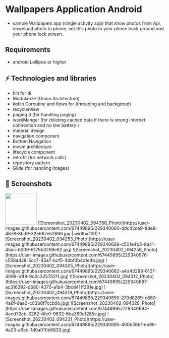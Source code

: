 # Wallpapers Application Android

* sample Wallpapers app (single activity app) that show photos from Api, download photo to phone, set this photo to your phone back ground and your phone lock screen .
## Requirements
 * android Lollipop or higher

## ⚡ Technologies and libraries
* hilt for di
* Modularize (Onion Architecture)
* kotlin Coroutine and flows for (threading and backgroud)
* recyclerview
* paging 3 (for handling paging)
* workManger (for deleting cached data if there is strong internet connection and no low battery )
* material design
* navigation component
* Bottom Navigation 
* mvvm architecture
* lifecycle component
* retrofit (for network calls)
* repository pattern
* Glide (for handling images)

## 📱 Screenshots 

<img src="https://user-images.githubusercontent.com/67449895/229340660-ddc42ce9-8de8-4678-8bd9-325667e52666.jpg" width=100 height=100 />
![Screenshot_20230402_094356_Photo](https://user-images.githubusercontent.com/67449895/229340660-ddc42ce9-8de8-4678-8bd9-325667e52666.jpg | width=100) 
![Screenshot_20230402_094253_Photo](https://user-images.githubusercontent.com/67449895/229340669-c501e4b3-8a41-45ec-b009-8179b3269e82.jpg)
![Screenshot_20230402_094259_Photo](https://user-images.githubusercontent.com/67449895/229340676-c558ad38-5cc7-45a7-bcf5-4dbf3b4c1e4b.jpg)
![Screenshot_20230402_094305_Photo](https://user-images.githubusercontent.com/67449895/229340682-a4d43288-6127-4099-b1f9-9d2c32575211.jpg)
![Screenshot_20230402_094312_Photo](https://user-images.githubusercontent.com/67449895/229340687-ac316392-d680-4370-a1b4-3bcd411f281e.jpg)
![Screenshot_20230402_094319_Photo](https://user-images.githubusercontent.com/67449895/229340690-270d8269-c880-4a6f-9aa0-c03b0f7ccb0b.jpg)
![Screenshot_20230402_094328_Photo](https://user-images.githubusercontent.com/67449895/229340694-4ecd72cb-3282-4fe0-9632-6ba360ef285c.jpg)
![Screenshot_20230402_094331_Photo](https://user-images.githubusercontent.com/67449895/229340695-400b59bf-eb96-4a23-a9ad-1d0a010b6833.jpg)
